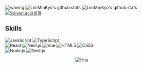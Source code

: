 ![waving](https://capsule-render.vercel.app/api?type=waving&height=200&text=Lim%20MinKyo&fontAlign=50&fontAlignY=40&color=gradient)
![LimMinKyo's github stats](https://github-readme-stats.vercel.app/api?username=LimMinKyo&show_icons=true) ![LimMinKyo's github stats](https://github-readme-stats.vercel.app/api/top-langs/?username=LimMinKyo&show_icons=true&hide_border=true&title_color=004386&icon_color=004386&layout=compact) 
[![Solved.ac프로필](http://mazassumnida.wtf/api/v2/generate_badge?boj=story1454)](https://solved.ac/story1454)

## Skills

![JavaScript](https://img.shields.io/badge/javascript-%23323330.svg?style=for-the-badge&logo=javascript&logoColor=%23F7DF1E)
![TypeScript](https://img.shields.io/badge/typescript-%23007ACC.svg?style=for-the-badge&logo=typescript&logoColor=white)
<br>
![React](https://img.shields.io/badge/react-%2320232a.svg?style=for-the-badge&logo=react&logoColor=%2361DAFB)
![Next.js](https://img.shields.io/badge/next.js-%2320232a.svg?style=for-the-badge&logo=nextdotjs&logoColor=%23000000)
![Vue](https://img.shields.io/badge/vue.js-%2320232a.svg?style=for-the-badge&logo=vuedotjs&logoColor=%23#4FC08D)
![HTML5](https://img.shields.io/badge/html5-%23E34F26.svg?style=for-the-badge&logo=html5&logoColor=white)
![CSS3](https://img.shields.io/badge/css3-%231572B6.svg?style=for-the-badge&logo=css3&logoColor=white)
<br>
![Node.js](https://img.shields.io/badge/node.js-%2320232a.svg?style=for-the-badge&logo=nodedotjs&logoColor=%23#339933)
![Nest.js](https://img.shields.io/badge/nest.js-%2320232a.svg?style=for-the-badge&logo=nestjs&logoColor=%23E0234E)

<div align=center>

[![Hits](https://hits.seeyoufarm.com/api/count/incr/badge.svg?url=https%3A%2F%2Fgithub.com%2FLimMinKyo%2Fhit-counter&count_bg=%2379C83D&title_bg=%23555555&icon=&icon_color=%23E7E7E7&title=hits&edge_flat=false)](https://hits.seeyoufarm.com)

</div>

<!--
**LimMinKyo/LimMinKyo** is a ✨ _special_ ✨ repository because its `README.md` (this file) appears on your GitHub profile.

Here are some ideas to get you started:

- 🔭 I’m currently working on ...
- 🌱 I’m currently learning ...
- 👯 I’m looking to collaborate on ...
- 🤔 I’m looking for help with ...
- 💬 Ask me about ...
- 📫 How to reach me: ...
- 😄 Pronouns: ...
- ⚡ Fun fact: ...
-->
